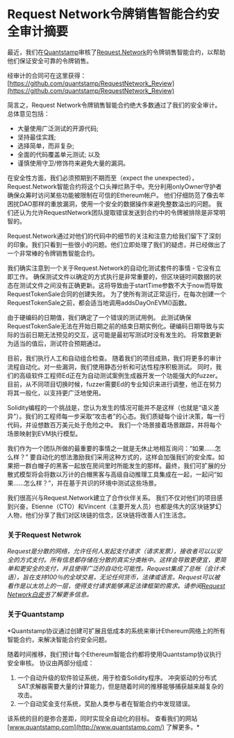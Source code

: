 # Request Network令牌销售智能合约安全审计摘要

最近，我们在[Quantstamp](https://quantstamp.com/)审核了[Request.Network](https://request.network)的令牌销售智能合约，以帮助他们保证安全可靠的令牌销售。

经审计的合同可在这里获得： [https://github.com/quantstamp/RequestNetwork_Review](https://github.com/quantstamp/RequestNetwork_Review)

简言之，Request Network令牌销售智能合约绝大多数通过了我们的安全审计。 总体意见包括：
- 大量使用广泛测试的开源代码;
- 坚持最佳实践;
- 选择简单，而非复杂;
- 全面的代码覆盖单元测试; 以及 
- 谨慎使用守卫/修饰符来避免大量的漏洞。

在安全性方面，我们必须预期到不期而至（expect the unexpected），Request.Network智能合约将这个口头禅烂熟于中。充分利用onlyOwner守护者确保众筹时访问某些功能被限制在可信的Ethereum帐户。 他们仔细防范了像去年困扰DAO那样的重放漏洞，使用一个安全的数据操作来避免整数溢出的问题。 我们还认为允许RequestNetwork团队提取错误发送到合约中的令牌被排除是非常明智的。

Request.Network通过对他们的代码中的细节的关注和注意力给我们留下了深刻的印象。我们只看到一些很小的问题。他们立即处理了我们的疑虑，并已经做出了一个非常棒的令牌销售智能合约。

我们确实注意到一个关于Request.Network的自动化测试套件的事情 - 它没有立即工作。 确保测试文件以确定的方式执行是非常重要的，但区块链时间数据的状态在测试文件之间没有正确更新。这将导致由于startTime参数不大于now而导致RequestTokenSale合同的创建失败。 为了使所有测试正常运行，在每次创建一个RequestTokenSale之前，都会适当地调用addsDayOnEVM()函数。

由于硬编码的日期值，我们确定了一个错误的测试用例。 此测试确保RequestTokenSale无法在开始日期之前的结束日期实例化。硬编码日期导致与实际的当前日期无法预见的交互，这可能是最初写测试时没有发生的。 将常数更新为适当的值后，测试符合预期通过。

目前，我们执行人工和自动组合检查。 随着我们的项目成熟，我们将更多的审计流程自动化。对一些漏洞，我们使用静态分析和可达性程序积极测试。 同时，我们的高级软件工程师Ed正在为自动测试案例生成器开发一个功能强大的fuzzer。 目前，从不同项目切换时候，fuzzer需要Ed的专业知识来进行调整，他正在努力将其一般化，以支持更广泛地使用。

Solidity编程的一个挑战是，您认为发生的情况可能并不是这样（也就是“语义差异”）。我们的工程师每一步采取“攻击者”的心态。我们质疑每个设计决策，每一行代码，并设想数百万美元处于危险之中。 我们一个场景接着场景跟踪，并将每个场景映射到EVM执行模型。

我们作为一个团队所做的最重要的事情之一就是无休止地相互询问：“如果……怎么样？” 要自动化的想法激励我们采用这种方式的，这样会加强我们的安全库。如果把一群白帽子的黑客一起放在房间里时所能发生的那样。最终，我们可扩展的分散式模型将会将数以万计的白帽黑客与高级自动推理工具集成在一起，一起问“如果……怎么样？”，并在基于共识的环境中测试这些场景。

我们很高兴与Request.Network建立了合作伙伴关系。 我们不仅对他们的项目感到兴奋，Etienne（CTO）和Vincent（主要开发人员）也都是伟大的区块链梦幻人物，他们分享了我们对区块链的信念，区块链将改善人们生活念。

### 关于Request Netwrok

*Request是分散的网络，允许任何人发起支付请求（请求发票），接收者可以以安全的方式支付。所有信息都存储在分散的真实分类帐中。这样会导致更便宜，更简单和更安全的支付，并且使得广泛的自动化可能性。Request集成了总帐（会计术语），旨在支持100％的全球交易，无论任何货币，法律或语言。Request可以被看作是以太坊上的一层，使得支付请求能够满足法律框架的需求。请参阅[Request Network白皮书](https://request.network/assets/pdf/request_whitepaper.pdf)了解更多信息。*


### 关于Quantstamp

*Quantstamp协议通过创建可扩展且低成本的系统来审计Ethereum网络上的所有智能合约，来解决智能合约安全问题。

随着时间推移，我们预计每个Ethereum智能合约都将使用Quantstamp协议执行安全审核。
协议由两部分组成：
1. 一个自动升级的软件验证系统，用于检查Solidity程序。 冲突驱动的分布式SAT求解器需要大量的计算能力，但是随着时间的推移能够捕获越来越复杂的攻击。
2. 一个自动奖金支付系统，奖励人类参与者在智能合约中发现错误。  

该系统的目的是弥合差距，同时实现全自动化的目标。 查看我们的网站 [www.quantstamp.com](http://www.quantstamp.com/) 了解更多。*
